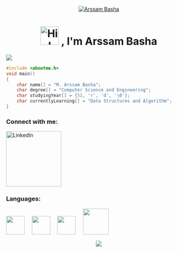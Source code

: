 
<p align="center">
 <a href="https://www.linkedin.com/in/arssam-basha" target="_blank">
 <img src="https://user-images.githubusercontent.com/70753519/235408347-bb96b76e-317c-4b7d-9d2b-5bae180f8b36.gif" alt="Arssam Basha">
 </a>
</p>

<h1 align="center"><img src="https://user-images.githubusercontent.com/70753519/235408977-0650dc76-f738-43d1-89d8-25983e7af5fc.gif" width="50" alt="Hi!">
 , I'm Arssam Basha</h1>

![](https://komarev.com/ghpvc/?username=arssambasha&color=008585&style=for-the-badge)

```c
#include <aboutme.h>
void main()
{
    char name[] = "M. Arssam Basha";
    char degree[] = "Computer Science and Engineering";
    char studyingYear[] = {51, 'r', 'd', '\0'};
    char currentlyLearning[] = "Data Structures and Algorithm";
}
```

<h3 align="left">Connect with me:</h3>
<a href="https://www.linkedin.com/in/arssam-basha" target="_blank">
 <img src="https://user-images.githubusercontent.com/70753519/235355937-9a448230-5e43-4a09-8022-fab5b2f5f735.png" alt="LinkedIn" width="150">
</a>




<h3 align="left">Languages:</h3>

<p align="left">
 <img src="https://upload.wikimedia.org/wikipedia/commons/thumb/1/18/C_Programming_Language.svg/570px-C_Programming_Language.svg.png?20201031132917"  width="50"> &nbsp &nbsp        
 <img src="https://cdn-icons-png.flaticon.com/512/5968/5968350.png"  width="50" > &nbsp &nbsp
 <img src="https://cdn-icons-png.flaticon.com/512/226/226777.png"  width="50"> &nbsp &nbsp
 <img src = "https://user-images.githubusercontent.com/70753519/235357053-f8e5c205-0713-4d83-80cd-8566b7137d44.png" width="70">
 </p>
 

 <p align="center">
 <img src="https://capsule-render.vercel.app/api?type=waving&color=gradient&customColorList=2,3,2,4&height=120&section=footer"/>
 </p>
